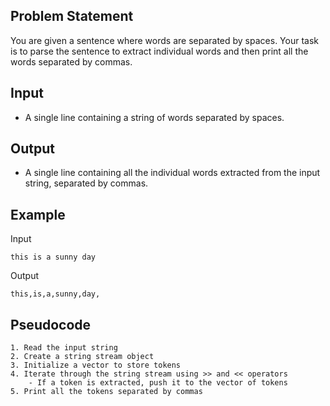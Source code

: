 ## Problem Statement
You are given a sentence where words are separated by spaces. Your task is to parse the sentence to extract individual words and then print all the words separated by commas.

## Input
- A single line containing a string of words separated by spaces.

## Output
- A single line containing all the individual words extracted from the input string, separated by commas.

## Example
Input
```
this is a sunny day
```

Output
```
this,is,a,sunny,day,
```

## Pseudocode
```
1. Read the input string
2. Create a string stream object
3. Initialize a vector to store tokens
4. Iterate through the string stream using >> and << operators
    - If a token is extracted, push it to the vector of tokens
5. Print all the tokens separated by commas
```